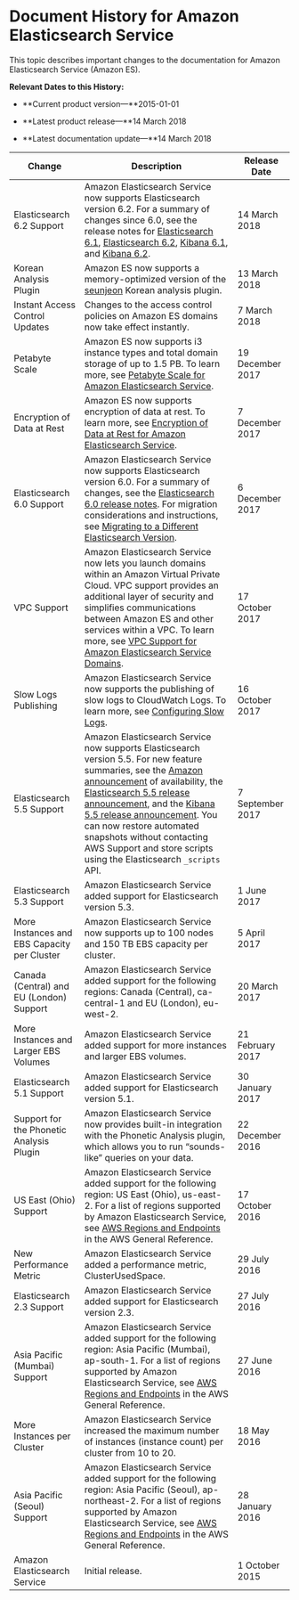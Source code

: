 # Document History for Amazon Elasticsearch Service<a name="document-history"></a>

This topic describes important changes to the documentation for Amazon Elasticsearch Service \(Amazon ES\)\.

**Relevant Dates to this History:**

+ **Current product version—**2015\-01\-01

+ **Latest product release—**14 March 2018

+ **Latest documentation update—**14 March 2018


| Change | Description | Release Date | 
| --- | --- | --- | 
| Elasticsearch 6\.2 Support |  Amazon Elasticsearch Service now supports Elasticsearch version 6\.2\. For a summary of changes since 6\.0, see the release notes for [Elasticsearch 6\.1](https://www.elastic.co/blog/elasticsearch-6-1-0-released), [Elasticsearch 6\.2](https://www.elastic.co/blog/elasticsearch-6-2-0-released), [Kibana 6\.1](https://www.elastic.co/blog/kibana-6-1-0-released), and [Kibana 6\.2](https://www.elastic.co/blog/kibana-6-2-0-released)\.  | 14 March 2018 | 
| Korean Analysis Plugin | Amazon ES now supports a memory\-optimized version of the [seunjeon](https://bitbucket.org/eunjeon/seunjeon/raw/master/elasticsearch/) Korean analysis plugin\. | 13 March 2018 | 
| Instant Access Control Updates | Changes to the access control policies on Amazon ES domains now take effect instantly\. | 7 March 2018 | 
| Petabyte Scale | Amazon ES now supports i3 instance types and total domain storage of up to 1\.5 PB\. To learn more, see [Petabyte Scale for Amazon Elasticsearch Service](petabyte-scale.md)\. | 19 December 2017 | 
| Encryption of Data at Rest | Amazon ES now supports encryption of data at rest\. To learn more, see [Encryption of Data at Rest for Amazon Elasticsearch Service](encryption-at-rest.md)\. | 7 December 2017 | 
| Elasticsearch 6\.0 Support | Amazon Elasticsearch Service now supports Elasticsearch version 6\.0\. For a summary of changes, see the [Elasticsearch 6\.0 release notes](https://www.elastic.co/guide/en/elasticsearch/reference/current/release-notes-6.0.0.html)\. For migration considerations and instructions, see [Migrating to a Different Elasticsearch Version](es-version-migration.md)\. | 6 December 2017 | 
| VPC Support | Amazon Elasticsearch Service now lets you launch domains within an Amazon Virtual Private Cloud\. VPC support provides an additional layer of security and simplifies communications between Amazon ES and other services within a VPC\. To learn more, see [VPC Support for Amazon Elasticsearch Service Domains](es-vpc.md)\. | 17 October 2017 | 
| Slow Logs Publishing | Amazon Elasticsearch Service now supports the publishing of slow logs to CloudWatch Logs\. To learn more, see [Configuring Slow Logs](es-createupdatedomains.md#es-createdomain-configure-slow-logs)\. | 16 October 2017 | 
| Elasticsearch 5\.5 Support | Amazon Elasticsearch Service now supports Elasticsearch version 5\.5\. For new feature summaries, see the [Amazon announcement](https://aws.amazon.com/about-aws/whats-new/2017/09/elasticsearch-5_5-now-available-on-amazon-elasticsearch-service/) of availability, the [Elasticsearch 5\.5 release announcement](https://www.elastic.co/blog/elasticsearch-5-5-0-released), and the [Kibana 5\.5 release announcement](https://www.elastic.co/blog/kibana-5-5-0-released)\. You can now restore automated snapshots without contacting AWS Support and store scripts using the Elasticsearch `_scripts` API\. | 7 September 2017 | 
| Elasticsearch 5\.3 Support | Amazon Elasticsearch Service added support for Elasticsearch version 5\.3\. | 1 June 2017 | 
| More Instances and EBS Capacity per Cluster | Amazon Elasticsearch Service now supports up to 100 nodes and 150 TB EBS capacity per cluster\. | 5 April 2017 | 
| Canada \(Central\) and EU \(London\) Support | Amazon Elasticsearch Service added support for the following regions: Canada \(Central\), ca\-central\-1 and EU \(London\), eu\-west\-2\. | 20 March 2017 | 
| More Instances and Larger EBS Volumes | Amazon Elasticsearch Service added support for more instances and larger EBS volumes\. | 21 February 2017 | 
| Elasticsearch 5\.1 Support | Amazon Elasticsearch Service added support for Elasticsearch version 5\.1\. | 30 January 2017 | 
| Support for the Phonetic Analysis Plugin | Amazon Elasticsearch Service now provides built\-in integration with the Phonetic Analysis plugin, which allows you to run “sounds\-like” queries on your data\.  | 22 December 2016 | 
| US East \(Ohio\) Support | Amazon Elasticsearch Service added support for the following region: US East \(Ohio\), us\-east\-2\. For a list of regions supported by Amazon Elasticsearch Service, see [AWS Regions and Endpoints](http://docs.aws.amazon.com/general/latest/gr/rande.html#elasticsearch-service-regions) in the AWS General Reference\. | 17 October 2016 | 
| New Performance Metric | Amazon Elasticsearch Service added a performance metric, ClusterUsedSpace\. | 29 July 2016 | 
| Elasticsearch 2\.3 Support | Amazon Elasticsearch Service added support for Elasticsearch version 2\.3\. | 27 July 2016 | 
| Asia Pacific \(Mumbai\) Support | Amazon Elasticsearch Service added support for the following region: Asia Pacific \(Mumbai\), ap\-south\-1\. For a list of regions supported by Amazon Elasticsearch Service, see [AWS Regions and Endpoints](http://docs.aws.amazon.com/general/latest/gr/rande.html#elasticsearch-service-regions) in the AWS General Reference\. | 27 June 2016 | 
| More Instances per Cluster | Amazon Elasticsearch Service increased the maximum number of instances \(instance count\) per cluster from 10 to 20\.  | 18 May 2016 | 
| Asia Pacific \(Seoul\) Support | Amazon Elasticsearch Service added support for the following region: Asia Pacific \(Seoul\), ap\-northeast\-2\. For a list of regions supported by Amazon Elasticsearch Service, see [AWS Regions and Endpoints](http://docs.aws.amazon.com/general/latest/gr/rande.html#elasticsearch-service-regions) in the AWS General Reference\. | 28 January 2016 | 
| Amazon Elasticsearch Service | Initial release\. | 1 October 2015 | 